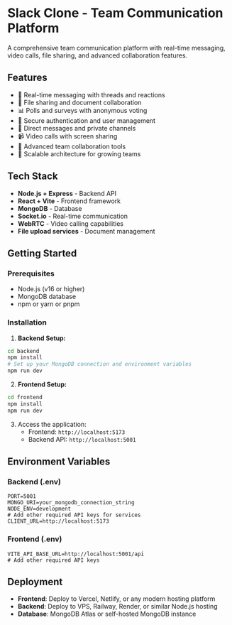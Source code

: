 # Slack Clone - Team Communication Platform

A comprehensive team communication platform with real-time messaging, video calls, file sharing, and advanced collaboration features.

## Features

- 💬 Real-time messaging with threads and reactions
- 📂 File sharing and document collaboration
- 📊 Polls and surveys with anonymous voting
- 🔐 Secure authentication and user management
- 📨 Direct messages and private channels
- 📹 Video calls with screen sharing
- 🎯 Advanced team collaboration tools
- 🚀 Scalable architecture for growing teams

## Tech Stack

- **Node.js + Express** - Backend API
- **React + Vite** - Frontend framework
- **MongoDB** - Database
- **Socket.io** - Real-time communication
- **WebRTC** - Video calling capabilities
- **File upload services** - Document management

## Getting Started

### Prerequisites

- Node.js (v16 or higher)
- MongoDB database
- npm or yarn or pnpm

### Installation

1. **Backend Setup:**
```bash
cd backend
npm install
# Set up your MongoDB connection and environment variables
npm run dev
```

2. **Frontend Setup:**
```bash
cd frontend
npm install
npm run dev
```

3. Access the application:
   - Frontend: `http://localhost:5173`
   - Backend API: `http://localhost:5001`

## Environment Variables

### Backend (.env)
```env
PORT=5001
MONGO_URI=your_mongodb_connection_string
NODE_ENV=development
# Add other required API keys for services
CLIENT_URL=http://localhost:5173
```

### Frontend (.env)
```env
VITE_API_BASE_URL=http://localhost:5001/api
# Add other required API keys
```

## Deployment

- **Frontend**: Deploy to Vercel, Netlify, or any modern hosting platform
- **Backend**: Deploy to VPS, Railway, Render, or similar Node.js hosting
- **Database**: MongoDB Atlas or self-hosted MongoDB instance
